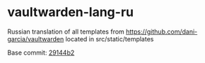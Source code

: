 # vaultwarden-lang-ru

Russian translation of all templates from <https://github.com/dani-garcia/vaultwarden> located in src/static/templates

Base commit: [29144b2](https://github.com/dani-garcia/vaultwarden/commit/29144b2ce0d0f894ab20ad42368f1b62eaed3574)
